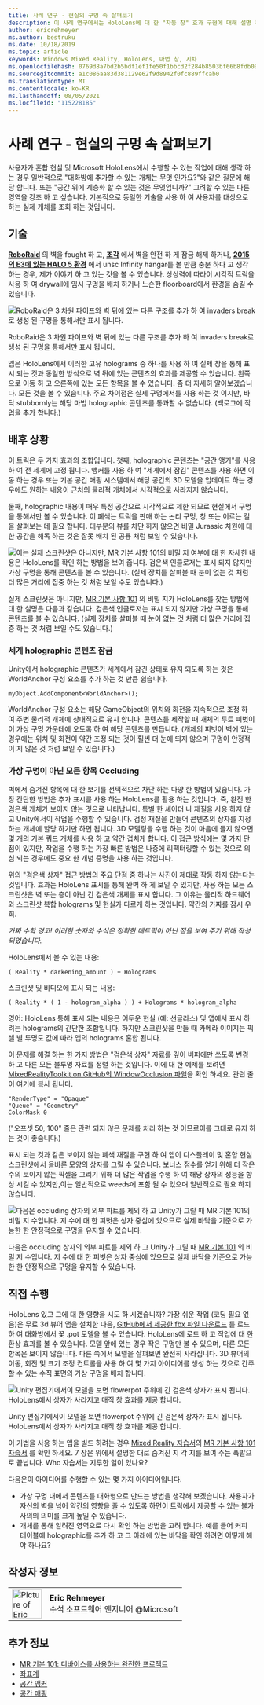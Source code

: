 ```yaml
---
title: 사례 연구 - 현실의 구멍 속 살펴보기
description: 이 사례 연구에서는 HoloLens에 대 한 "자동 창" 효과 구현에 대해 설명 하 여 사용자가 바닥의 옆면 및 가상 입구를 볼 수 있도록 합니다.
author: ericrehmeyer
ms.author: bestruku
ms.date: 10/18/2019
ms.topic: article
keywords: Windows Mixed Reality, HoloLens, 마법 창, 시차
ms.openlocfilehash: 0769d8a7bd2b5bdf1ef1fe50f1bbcd2f284b8503bf66b8fdb09b2206b716ea65
ms.sourcegitcommit: a1c086aa83d381129e62f9d8942f0fc889ffcab0
ms.translationtype: MT
ms.contentlocale: ko-KR
ms.lasthandoff: 08/05/2021
ms.locfileid: "115228185"
---
```

# <a name="case-study---looking-through-holes-in-your-reality"></a>사례 연구 - 현실의 구멍 속 살펴보기

사용자가 혼합 현실 및 Microsoft HoloLens에서 수행할 수 있는 작업에 대해 생각 하는 경우 일반적으로 "대화방에 추가할 수 있는 개체는 무엇 인가요?"와 같은 질문에 해당 합니다. 또는 "공간 위에 계층화 할 수 있는 것은 무엇입니까?" 고려할 수 있는 다른 영역을 강조 하 고 싶습니다. 기본적으로 동일한 기술을 사용 하 여 사용자를 대상으로 하는 실제 개체를 조회 하는 것입니다.

## <a name="the-tech"></a>기술

**[RoboRaid](https://www.youtube.com/watch?v=Hf9qkURqtbM)** 의 벽을 fought 하 고, **[조각](case-study-creating-an-immersive-experience-in-fragments.md)** 에서 벽을 안전 하 게 잠금 해제 하거나, **[2015의 E3에 있는 HALO 5 환경](https://www.youtube.com/watch?v=QDw5QjDtFy8)** 에서 unsc Infinity hangar를 볼 만큼 충분 하다 고 생각 하는 경우, 제가 이야기 하 고 있는 것을 볼 수 있습니다. 상상력에 따라이 시각적 트릭을 사용 하 여 drywall에 임시 구멍을 배치 하거나 느슨한 floorboard에서 환경을 숨길 수 있습니다.

![RoboRaid은 3 차원 파이프와 벽 뒤에 있는 다른 구조를 추가 하 여 invaders break로 생성 된 구멍을 통해서만 표시 됩니다.](../develop/unity/images/roboraid-640px.png)

RoboRaid은 3 차원 파이프와 벽 뒤에 있는 다른 구조를 추가 하 여 invaders break로 생성 된 구멍을 통해서만 표시 됩니다.

앱은 HoloLens에서 이러한 고유 holograms 중 하나를 사용 하 여 실제 창을 통해 표시 되는 것과 동일한 방식으로 벽 뒤에 있는 콘텐츠의 효과를 제공할 수 있습니다. 왼쪽으로 이동 하 고 오른쪽에 있는 모든 항목을 볼 수 있습니다. 좀 더 자세히 알아보겠습니다. 모든 것을 볼 수 있습니다. 주요 차이점은 실제 구멍에서를 사용 하는 것 이지만, 바닥 stubbornly는 해당 마법 holographic 콘텐츠를 통과할 수 없습니다. (백로그에 작업을 추가 합니다.)

## <a name="behind-the-scenes"></a>배후 상황

이 트릭은 두 가지 효과의 조합입니다. 첫째, holographic 콘텐츠는 "공간 앵커"를 사용 하 여 전 세계에 고정 됩니다. 앵커를 사용 하 여 "세계에서 잠김" 콘텐츠를 사용 하면 이동 하는 경우 또는 기본 공간 매핑 시스템에서 해당 공간의 3D 모델을 업데이트 하는 경우에도 원하는 내용이 근처의 물리적 개체에서 시각적으로 사라지지 않습니다.

둘째, holographic 내용이 매우 특정 공간으로 시각적으로 제한 되므로 현실에서 구멍을 통해서만 볼 수 있습니다. 이 폐색는 트릭을 판매 하는 논리 구멍, 창 또는 이르는 길을 살펴보는 데 필요 합니다. 대부분의 뷰를 차단 하지 않으면 비밀 Jurassic 차원에 대 한 공간을 해독 하는 것은 잘못 배치 된 공룡 처럼 보일 수 있습니다.

![이는 실제 스크린샷은 아니지만, MR 기본 사항 101의 비밀 지 여부에 대 한 자세한 내용은 HoloLens를 확인 하는 방법을 보여 줍니다. 검은색 인클로저는 표시 되지 않지만 가상 구멍을 통해 콘텐츠를 볼 수 있습니다. (실제 장치를 살펴볼 때 눈이 없는 것 처럼 더 많은 거리에 집중 하는 것 처럼 보일 수도 있습니다.)](images/origamiholecomposited-640px.png)

실제 스크린샷은 아니지만, [MR 기본 사항 101](../develop/unity/tutorials/holograms-101.md) 의 비밀 지가 HoloLens를 찾는 방법에 대 한 설명은 다음과 같습니다. 검은색 인클로저는 표시 되지 않지만 가상 구멍을 통해 콘텐츠를 볼 수 있습니다. (실제 장치를 살펴볼 때 눈이 없는 것 처럼 더 많은 거리에 집중 하는 것 처럼 보일 수도 있습니다.)

### <a name="world-locking-holographic-content"></a>세계 holographic 콘텐츠 잠금

Unity에서 holographic 콘텐츠가 세계에서 잠긴 상태로 유지 되도록 하는 것은 WorldAnchor 구성 요소를 추가 하는 것 만큼 쉽습니다.

```
myObject.AddComponent<WorldAnchor>();
```

WorldAnchor 구성 요소는 해당 GameObject의 위치와 회전을 지속적으로 조정 하 여 주변 물리적 개체에 상대적으로 유지 합니다. 콘텐츠를 제작할 때 개체의 루트 피벗이이 가상 구멍 가운데에 오도록 하 여 해당 콘텐츠를 만듭니다. (개체의 피벗이 벽에 있는 경우에는 위치 및 회전이 약간 조정 되는 것이 훨씬 더 눈에 띄지 않으며 구멍이 안정적이 지 않은 것 처럼 보일 수 있습니다.)

### <a name="occluding-everything-but-the-virtual-hole"></a>가상 구멍이 아닌 모든 항목 Occluding

벽에서 숨겨진 항목에 대 한 보기를 선택적으로 차단 하는 다양 한 방법이 있습니다. 가장 간단한 방법은 추가 표시를 사용 하는 HoloLens를 활용 하는 것입니다. 즉, 완전 한 검은색 개체가 보이지 않는 것으로 나타납니다. 특별 한 셰이더 나 재질을 사용 하지 않고 Unity에서이 작업을 수행할 수 있습니다. 검정 재질을 만들어 콘텐츠의 상자를 지정 하는 개체에 할당 하기만 하면 됩니다. 3D 모델링을 수행 하는 것이 마음에 들지 않으면 몇 개의 기본 쿼드 개체를 사용 하 고 약간 겹치게 합니다. 이 접근 방식에는 몇 가지 단점이 있지만, 작업을 수행 하는 가장 빠른 방법은 나중에 리팩터링할 수 있는 것으로 의심 되는 경우에도 중요 한 개념 증명을 사용 하는 것입니다.

위의 "검은색 상자" 접근 방법의 주요 단점 중 하나는 사진이 제대로 작동 하지 않는다는 것입니다. 효과는 HoloLens 표시를 통해 완벽 하 게 보일 수 있지만, 사용 하는 모든 스크린샷은 벽 또는 층이 아닌 긴 검은색 개체를 표시 합니다. 그 이유는 물리적 하드웨어와 스크린샷 복합 holograms 및 현실가 다르게 하는 것입니다. 약간의 가짜를 잠시 우회.

*가짜 수학 경고! 이러한 숫자와 수식은 정확한 메트릭이 아닌 점을 보여 주기 위해 작성 되었습니다.*

HoloLens에서 볼 수 있는 내용:

```
( Reality * darkening_amount ) + Holograms
```

스크린샷 및 비디오에 표시 되는 내용:

```
( Reality * ( 1 - hologram_alpha ) ) + Holograms * hologram_alpha
```

영어: HoloLens 통해 표시 되는 내용은 어두운 현실 (예: 선글라스) 및 앱에서 표시 하려는 holograms의 간단한 조합입니다. 하지만 스크린샷을 만들 때 카메라 이미지는 픽셀 별 투명도 값에 따라 앱의 holograms 혼합 됩니다.

이 문제를 해결 하는 한 가지 방법은 "검은색 상자" 자료를 깊이 버퍼에만 쓰도록 변경 하 고 다른 모든 불투명 자료를 정렬 하는 것입니다. 이에 대 한 예제를 보려면 [MixedRealityToolkit on GitHub의 WindowOcclusion 파일](https://github.com/Microsoft/MixedRealityToolkit-Unity/blob/htk_release/Assets/HoloToolkit/Common/Shaders/WindowOcclusion.shader)을 확인 하세요. 관련 줄이 여기에 복사 됩니다.

```
"RenderType" = "Opaque"
"Queue" = "Geometry"
ColorMask 0
```

("오프셋 50, 100" 줄은 관련 되지 않은 문제를 처리 하는 것 이므로이를 그대로 유지 하는 것이 좋습니다.)

표시 되는 것과 같은 보이지 않는 폐색 재질을 구현 하 여 앱이 디스플레이 및 혼합 현실 스크린샷에서 올바른 모양의 상자를 그릴 수 있습니다. 보너스 점수를 얻기 위해 더 작은 수의 보이지 않는 픽셀을 그리기 위해 더 많은 작업을 수행 하 여 해당 상자의 성능을 향상 시킬 수 있지만,이는 일반적으로 weeds에 포함 될 수 있으며 일반적으로 필요 하지 않습니다.

![다음은 occluding 상자의 외부 파트를 제외 하 고 Unity가 그릴 때 MR 기본 101의 비밀 지 수입니다. 지 수에 대 한 피벗은 상자 중심에 있으므로 실제 바닥을 기준으로 가능한 한 안정적으로 구멍을 유지할 수 있습니다.](images/underworld-occluded-640px.png)

다음은 occluding 상자의 외부 파트를 제외 하 고 Unity가 그릴 때 [MR 기본 101](../develop/unity/tutorials/holograms-101.md) 의 비밀 지 수입니다. 지 수에 대 한 피벗은 상자 중심에 있으므로 실제 바닥을 기준으로 가능한 한 안정적으로 구멍을 유지할 수 있습니다.

## <a name="do-it-yourself"></a>직접 수행

HoloLens 있고 그에 대 한 영향을 시도 하 시겠습니까? 가장 쉬운 작업 (코딩 필요 없음)은 무료 3d 뷰어 앱을 설치한 다음, [GitHub에서 제공한 fbx 파일 다운로드](https://github.com/Microsoft/HolographicAcademy/tree/CaseStudy-MagicWindow/MagicWindow) 를 로드 하 여 대화방에서 꽃 .pot 모델을 볼 수 있습니다. HoloLens에 로드 하 고 작업에 대 한 환상 효과를 볼 수 있습니다. 모델 앞에 있는 경우 작은 구멍만 볼 수 있으며, 다른 모든 항목은 보이지 않습니다. 다른 쪽에서 모델을 살펴보면 완전히 사라집니다. 3D 뷰어의 이동, 회전 및 크기 조정 컨트롤을 사용 하 여 몇 가지 아이디어를 생성 하는 것으로 간주할 수 있는 수직 표면의 가상 구멍을 배치 합니다.

![Unity 편집기에서이 모델을 보면 flowerpot 주위에 긴 검은색 상자가 표시 됩니다. HoloLens에서 상자가 사라지고 매직 창 효과를 제공 합니다.](images/magicwindowflowerpotineditor.png)

Unity 편집기에서이 모델을 보면 flowerpot 주위에 긴 검은색 상자가 표시 됩니다. HoloLens에서 상자가 사라지고 매직 창 효과를 제공 합니다.

이 기법을 사용 하는 앱을 빌드 하려는 경우 [Mixed Reality 자습서](../develop/unity/tutorials.md)의 [MR 기본 사항 101 자습서](../develop/unity/tutorials/holograms-101.md) 를 확인 하세요. 7 장은 위에서 설명한 대로 숨겨진 지 각 지를 보여 주는 폭발으로 끝납니다. Who 자습서는 지루한 일이 있나요?

다음은이 아이디어를 수행할 수 있는 몇 가지 아이디어입니다.
* 가상 구멍 내에서 콘텐츠를 대화형으로 만드는 방법을 생각해 보겠습니다. 사용자가 자신의 벽을 넘어 약간의 영향을 줄 수 있도록 하면이 트릭에서 제공할 수 있는 불가사의의 의미를 크게 높일 수 있습니다.
* 개체를 통해 알려진 영역으로 다시 확인 하는 방법을 고려 합니다. 예를 들어 커피 테이블에 holographic를 추가 하 고 그 아래에 있는 바닥을 확인 하려면 어떻게 해야 하나요?

## <a name="about-the-author"></a>작성자 정보

<table style="border-collapse:collapse">
<tr>
<td style="border-style: none" width="60px"><img alt="Picture of Eric Rehmeyer" width="60" height="60" src="images/genericusertile.jpg"></td>
<td style="border-style: none"><b>Eric Rehmeyer</b><br>수석 소프트웨어 엔지니어 @Microsoft</td>
</tr>
</table>

## <a name="see-also"></a>추가 정보
* [MR 기본 101: 디바이스를 사용하는 완전한 프로젝트](../develop/unity/tutorials/holograms-101.md)
* [좌표계](../design/coordinate-systems.md)
* [공간 앵커](../design/spatial-anchors.md)
* [공간 매핑](../design/spatial-mapping.md)
